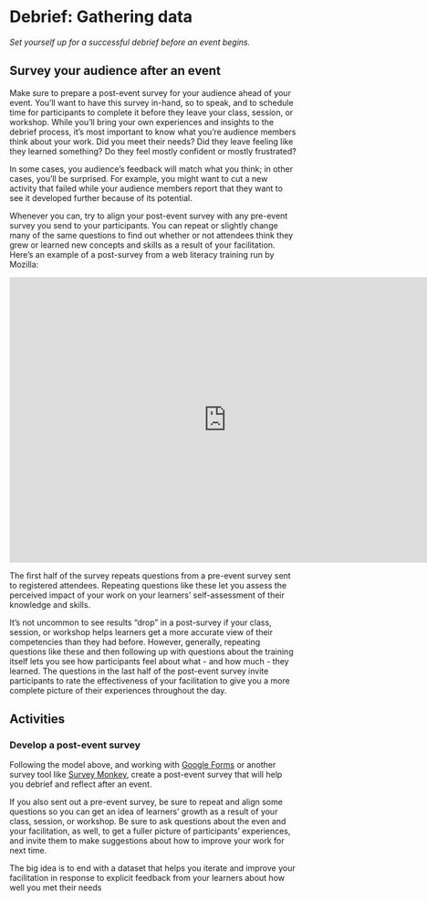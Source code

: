 # Debrief: Gathering data

*Set yourself up for a successful debrief before an event begins.*

## Survey your audience after an event

Make sure to prepare a post-event survey for your audience ahead of your event. You’ll want to have this survey in-hand, so to speak, and to schedule time for participants to complete it before they leave your class, session, or workshop. While you’ll bring your own experiences and insights to the debrief process, it’s most important to know what you’re audience members think about your work. Did you meet their needs? Did they leave feeling like they learned something? Do they feel mostly confident or mostly frustrated?

In some cases, you audience’s feedback will match what you think; in other cases, you’ll be surprised. For example, you might want to cut a new activity that failed while your audience members report that they want to see it developed further because of its potential.

Whenever you can, try to align your post-event survey with any pre-event survey you send to your participants. You can repeat or slightly change many of the same questions to find out whether or not attendees think they grew or learned new concepts and skills as a result of your facilitation.
Here’s an example of a post-survey from a web literacy training run by Mozilla:

<iframe src="https://docs.google.com/forms/d/e/1FAIpQLSf4ISVDCOmvj_i48pR2TKOyTorO_ykJlvn8q64dz4Vr1BdqiQ/viewform?embedded=true" width="760" height="500" frameborder="0" marginheight="0" marginwidth="0">Loading...</iframe>

The first half of the survey repeats questions from a pre-event survey sent to registered attendees. Repeating questions like these let you assess the perceived impact of your work on your learners’ self-assessment of their knowledge and skills. 

It’s not uncommon to see results “drop” in a post-survey if your class, session, or workshop helps learners get a more accurate view of their competencies than they had before. However, generally, repeating questions like these and then following up with questions about the training itself lets you see how participants feel about what - and how much - they learned. The questions in the last half of the post-event survey invite participants to rate the effectiveness of your facilitation to give you a more complete picture of their experiences throughout the day.

## Activities

### Develop a post-event survey

Following the model above, and working with [Google Forms](https://docs.google.com/forms/u/0/) or another survey tool like [Survey Monkey](https://www.surveymonkey.com/), create a post-event survey that will help you debrief and reflect after an event.

If you also sent out a pre-event survey, be sure to repeat and align some questions so you can get an idea of learners’ growth as a result of your class, session, or workshop. 
Be sure to ask questions about the even and your facilitation, as well, to get a fuller picture of participants’ experiences, and invite them to make suggestions about how to improve your work for next time.

The big idea is to end with a dataset that helps you iterate and improve your facilitation in response to explicit feedback from your learners about how well you met their needs
